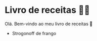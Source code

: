 # Livro de receitas :man_cook:



Olá. Bem-vindo ao meu livro de receitas :wave:

- Strogonoff de frango
